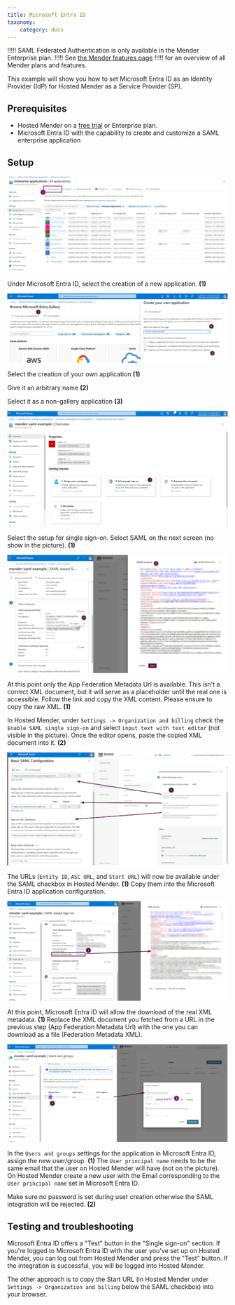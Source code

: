 ```yaml
---
title: Microsoft Entra ID
taxonomy:
    category: docs
---
```


!!!!! SAML Federated Authentication is only available in the Mender Enterprise plan.
!!!!! See [the Mender features page](https://mender.io/product/features?target=_blank)
!!!!! for an overview of all Mender plans and features.

This example will show you how to set Microsoft Entra ID as an Identity Provider (IdP) for Hosted Mender as a Service Provider (SP).


## Prerequisites

* Hosted Mender on a [free trial](https://mender.io/demo) or Enterprise plan.
* Microsoft Entra ID with the capability to create and customize a SAML enterprise application


## Setup

![](01-new-application.png)

Under Microsoft Entra ID, select the creation of a new application. **(1)** 

![](02-create-new-app.png)

Select the creation of your own application **(1)** 

Give it an arbitrary name **(2)** 

Select it as a non-gallery application **(3)** 


![](03-confing-ent-app.png)

Select the setup for single sign-on. Select SAML on the next screen (no show in the picture). **(1)** 
 
![](04-initial_xml.png)

At this point only the App Federation Metadata Url is available. This isn't a correct XML document, but it will serve as a placeholder until the real one is accessible.
Follow the link and copy the XML content. Please ensure to copy the raw XML.  **(1)**


In Hosted Mender, under `Settings -> Organization and billing` check the `Enable SAML single sign-on` and select `input text with text editor` (not visible in the picture).
Once the editor opens, paste the copied XML document into it. **(2)**



![](05-tenant-urls.png)

The URLs (`Entity ID`, `ASC URL`, and `Start URL`) will now be available under the SAML checkbox in Hosted Mender. **(1)**
Copy them into the Microsoft Entra ID application configuration. 


![](06-real-metadata.png)

At this point, Microsoft Entra ID will allow the download of the real XML metadata. **(1)**
Replace the XML document you fetched from a URL in the previous step (App Federation Metadata Url) with the one you can download as a file (Federation Metadata XML).


![](07-create-mender-user.png)

In the `Users and groups` settings for the application in Microsoft Entra ID, assign the new user/group. **(1)**
The `User principal name` needs to be the same email that the user on Hosted Mender will have (not on the picture).
On Hosted Mender create a new user with the Email corresponding to the `User principal name` set in Microsoft Entra ID.

Make sure no password is set during user creation otherwise the SAML integration will be rejected. **(2)**


## Testing and troubleshooting

Microsoft Entra ID offers a "Test" button in the "Single sign-on" section.
If you're logged to Microsoft Entra ID with the user you've set up on Hosted Mender, you can log out from Hosted Mender and press the "Test" button. 
If the integration is successful, you will be logged into Hosted Mender.


The other approach is to copy the Start URL (in Hosted Mender under `Settings -> Organization and billing` below the SAML checkbox) into your browser.
